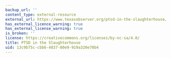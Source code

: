 ```yaml
---
backup_url: ''
content_type: external-resource
external_url: https://www.texasobserver.org/ptsd-in-the-slaughterhouse/
has_external_licence_warning: true
has_external_license_warning: true
is_broken: ''
license: https://creativecommons.org/licenses/by-nc-sa/4.0/
title: PTSD in the Slaughterhouse
uid: 13c9b75c-cbb6-4837-80e9-919a320e78b4
---
```

